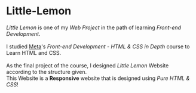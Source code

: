# Little-Lemon
<div>
<i>Little Lemon</i> is one of my <i>Web Project</i> in the path of learning <i>Front-end Development</i>.
</div>
<br />
<div>
I studied <a href="https://www.coursera.org/learn/html-and-css-in-depth?specialization=meta-front-end-developer">Meta</a>'s <i>Front-end Development - HTML & CSS in Depth</i> course to Learn HTML and CSS.
</div>
<br />
<div>
  As the final project of the course, I designed <i>Little Lemon</i> Website according to the structure given.
<br />
  This Website is a <b>Responsive</b> website that is designed using <i>Pure HTML & CSS</i>!
</div>
